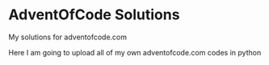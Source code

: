 # AdventOfCode Solutions
My solutions for adventofcode.com

Here I am going to upload all of my own adventofcode.com codes in python
